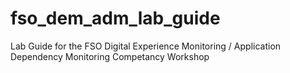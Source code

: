 # fso_dem_adm_lab_guide
Lab Guide for the FSO Digital Experience Monitoring / Application Dependency Monitoring Competancy Workshop
